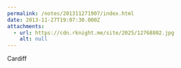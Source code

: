 ```yaml
---
permalink: /notes/201311271907/index.html
date: 2013-11-27T19:07:30.000Z
attachments:
  - url: https://cdn.rknight.me/site/2025/12768802.jpg
    alt: null
---
```


Cardiff
